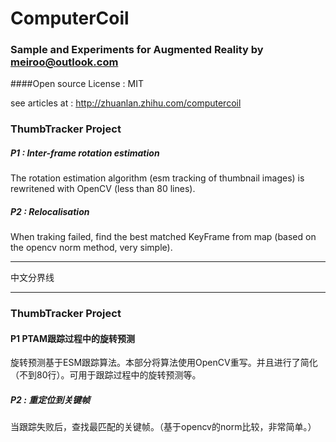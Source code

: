 # ComputerCoil
### Sample and Experiments for Augmented Reality by meiroo@outlook.com
####Open source License : MIT


see articles at : http://zhuanlan.zhihu.com/computercoil


### ThumbTracker Project

##### P1 : Inter-frame rotation estimation 

The rotation estimation algorithm (esm tracking of thumbnail images) is rewritened with OpenCV (less than 80 lines). 

##### P2 : Relocalisation

When traking failed, find the best matched KeyFrame from map (based on the opencv norm method, very simple).

-------------------------

中文分界线

-------------------------
### ThumbTracker Project
#### P1  PTAM跟踪过程中的旋转预测

旋转预测基于ESM跟踪算法。本部分将算法使用OpenCV重写。并且进行了简化（不到80行）。可用于跟踪过程中的旋转预测等。

##### P2 : 重定位到关键帧

当跟踪失败后，查找最匹配的关键帧。（基于opencv的norm比较，非常简单。）

